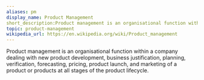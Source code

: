 ```yaml
---
aliases: pm
display_name: Product Management
short_description:Product management is an organisational function within a company dealing with new product development, business justification, planning, verification, forecasting, pricing, product launch, and marketing of a product or products at all stages of the product lifecycle.
topic: product-management
wikipedia_url: https://en.wikipedia.org/wiki/Product_management
---
```

Product management is an organisational function within a company dealing with new product development, business justification, planning, verification, forecasting, pricing, product launch, and marketing of a product or products at all stages of the product lifecycle.
